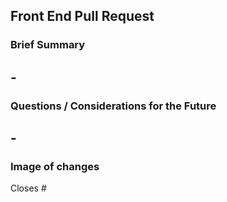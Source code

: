 ## Front End Pull Request

[comment]: <> (All sections are required.)

### Brief Summary
[comment]: <> (Put a brief summary of your changes.)
- 
- 

### Questions / Considerations for the Future
[comment]: <> (Note any questions, or things to note that might involve this PR in the future.)
- 
- 

### Image of changes
[comment]: <> (Upload at least one image displaying the changes you've made.)



[comment]: <> (Put the ticket # this PR closes.)
Closes #

